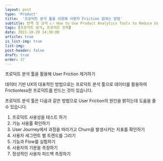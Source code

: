 ```yaml
---
layout: post
type: 'Product'
title:  '프로덕트 분석 툴을 이용해 사용자 Friction 없애는 방법'
subtitle: 번역 및 요약 👉 How to Use Product Analytics Tools to Reduce User Friction
tags: [프로덕트 분석, 프로덕트 전략]
date: 2021-10-20 14:30:00
article: true
is_list-img: true
list-img: 
post-header: false
draft: true
order: 37
---
```


프로덕트 분석 툴을 활용해 User Friction 제거하기

데이터 기반 UX의 대표적인 방법으로는 프로덕트 분석 툴으로 데이터를 활용하여 Frictionless한 프로덕트를 만드는 것이 있습니다.

프로덕트 분석 툴은 다음과 같은 방법으로 User Friction의 원인을 밝히는데 도움을 줄 수 있습니다.
1. 프로덕트 사용성을 테스트 하기
2. 기능 사용률 확인하기
3. User Journey에서 과정을 따라가고 Churn을 발생시키는 지표를 확인하기
4. 사용자 세그먼트 별 트렌드를 그리기
5. 기능과 Flow를 실험하기
6. 사용자의 기분을 측정하기
7. 정성적인 사용자 피드백 측정하기